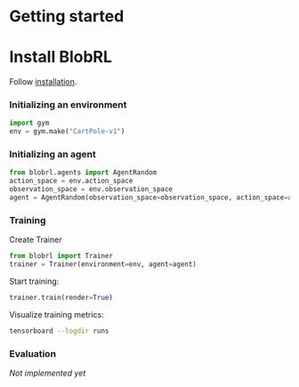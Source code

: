 Getting started
===============

# Install BlobRL
 Follow [installation](./installation.md).

### Initializing an environment
```python
import gym
env = gym.make("CartPole-v1")
```

### Initializing an agent

```python
from blobrl.agents import AgentRandom
action_space = env.action_space
observation_space = env.observation_space
agent = AgentRandom(observation_space=observation_space, action_space=action_space)
```

### Training

Create Trainer
```python
from blobrl import Trainer
trainer = Trainer(environment=env, agent=agent)
```
Start training:
```python
trainer.train(render=True)
```
Visualize training metrics:
```bash
tensorboard --logdir runs
```

### Evaluation
*Not implemented yet*